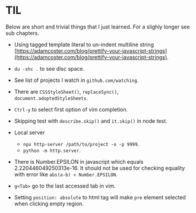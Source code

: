 # TIL

Below are short and trivial things that I just learned. For a slighly longer
see sub chapters.

- Using tagged template literal to un-indent multiline string
  [https://adamcoster.com/blog/prettify-your-javascript-strings](https://adamcoster.com/blog/prettify-your-javascript-strings).

- `du -shc .` to see disc space.

- See list of projects I watch in `github.com/watching`.

- There are `CSSStyleSheet()`, `replaceSync()`, `document.adoptedStyleSheets`.

- `Ctrl-y` to select first option of vim completion.

- Skipping test with `describe.skip()` and `it.skip()` in node test.

- Local server
  - `npx http-server /path/to/project -o -p 9999`.
  - `python -m http.server`.

- There is Number.EPSILON in javascript which equals 2.220446049250313e-16.
  It should not be used for checking equality with error like `abs(a-b) < Number.EPSILON`.

- `g<Tab>` go to the last accessed tab in vim.

- Setting `position: absolute` to html tag will make `pre` element selected when clicking empty region.
